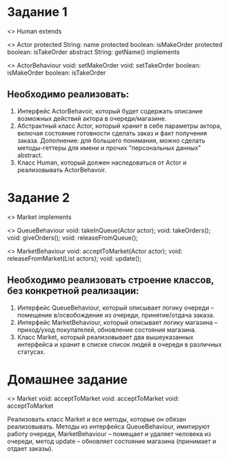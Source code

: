# Задание 1

<<class>> Human
extends

<<abstract class>> Actor
protected String: name
protected boolean: isMakeOrder
protected boolean: isTakeOrder
abstract String: getName()
implements

<<interface>> ActorBehaviour
void: setMakeOrder
void: setTakeOrder
boolean: isMakeOrder
boolean: isTakeOrder

## Необходимо реализовать:
1. Интерфейс ActorBehavoir, который будет содержать описание возможных действий актора в очереди/магазине.
2. Абстрактный класс Actor, который хранит в себе параметры актора, включая состояние готовности сделать заказ и факт получения заказа.
Дополнение: для большего понимания, можно сделать методы-геттеры для имени и прочих “персональных данных” abstract.
3. Класс Human, который должен наследоваться от Actor и реализовывать ActorBehavoir.


# Задание 2

<<class>> Market
implements

<<interface>> QueueBehaviour
void: takeInQueue(Actor actor);
void: takeOrders();
void: giveOrders();
void: releaseFromQueue();

<<interface>> MarketBehaviour
void: acceptToMarket(Actor actor);
void: releaseFromMarket(List<Actor> actors);
void: update();

## Необходимо реализовать строение классов, без конкретной реализации:
1. Интерфейс QueueBehaviour, который описывает логику очереди – помещение в/освобождение из очереди, принятие/отдача заказа.
2. Интерфейс MarketBehaviour, который описывает логику магазина – приход/уход покупателей, обновление состояния магазина.
3. Класс Market, который реализовывает два вышеуказанных интерфейса и хранит в списке список людей в очереди в различных статусах.


# Домашнее задание
<<class>> Market
void: acceptToMarket void: acceptToMarket void: acceptToMarket

Реализовать класс Market и все методы, которые он обязан реализовывать.
Методы из интерфейса QueueBehaviour, имитируют работу очереди, MarketBehaviour – помещает и удаляет человека из очереди, метод update – обновляет состояние магазина  (принимает и отдает заказы).